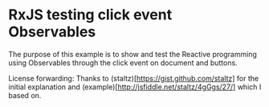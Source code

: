 # RxJS testing click event Observables
The purpose of this example is to show and test the Reactive programming using Observables through the click event on document and buttons.

License forwarding: Thanks to (staltz)[https://gist.github.com/staltz] for the initial explanation and (example)[http://jsfiddle.net/staltz/4gGgs/27/] which I based on.